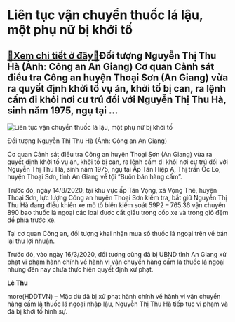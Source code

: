 Liên tục vận chuyển thuốc lá lậu, một phụ nữ bị khởi tố
=======================================================

[:gift:Xem chi tiết ở đây:gift:](https://hddtvn.com/lien-tuc-van-chuyen-thuoc-la-lau-mot-phu-nu-bi-khoi-to/)Đối tượng Nguyễn Thị Thu Hà (Ảnh: Công an An Giang) Cơ quan Cảnh sát điều tra Công an huyện Thoại Sơn (An Giang) vừa ra quyết định khởi tố vụ án, khởi tố bị can, ra lệnh cấm đi khỏi nơi cư trú đối với Nguyễn Thị Thu Hà, sinh năm 1975, ngụ tại …
----------------------------------------------------------------------------------------------------------------------------------------------------------------------------------------------------------------------------------------------------





![Liên tục vận chuyển thuốc lá lậu, một phụ nữ bị khởi tố](https://hddtvn.com/wp-content/uploads/2021/01/4744_Khoi_to_dt_ban_hang_cam.png "Liên tục vận chuyển thuốc lá lậu, một phụ nữ bị khởi tố")


Đối tượng Nguyễn Thị Thu Hà (Ảnh: Công an An Giang)



Cơ quan Cảnh sát điều tra Công an huyện Thoại Sơn (An Giang) vừa ra quyết định khởi tố vụ án, khởi tố bị can, ra lệnh cấm đi khỏi nơi cư trú đối với Nguyễn Thị Thu Hà, sinh năm 1975, ngụ tại Ấp Tân Hiệp A, Thị trấn Óc Eo, huyện Thoại Sơn, tỉnh An Giang về tội “Buôn bán hàng cấm”.


Trước đó, ngày 14/8/2020, tại khu vực ấp Tân Vọng, xã Vọng Thê, huyện Thoại Sơn, lực lượng Công an huyện Thoại Sơn kiểm tra, bắt giữ Nguyễn Thị Thu Hà đang điều khiển xe mô tô biển kiểm soát 59P2 – 765.36 vận chuyển 890 bao thuốc lá ngoại các loại được cất giấu trong cốp xe và trong giỏ đệm để phía trước xe.


Tại cơ quan Công an, đối tượng khai nhận mua số thuốc lá ngoại trên về bán lại thu lợi nhuận.


Trước đó, vào ngày 16/3/2020, đối tượng cũng đã bị UBND tỉnh An Giang xử phạt vi phạm hành chính về hành vi vận chuyển hàng cấm là thuốc lá ngoại nhưng đến nay chưa thực hiện quyết định xử phạt.




**Lê Thu**



more(HDDTVN) – Mặc dù đã bị xử phạt hành chính về hành vi vận chuyển hàng cấm là thuốc lá ngoại nhập lậu, Nguyễn Thị Thu Hà tiếp tục vi phạm và đã bị khởi tố hình sự.

